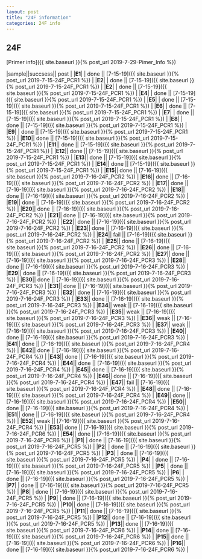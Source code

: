 ```yaml
---
layout: post
title: "24F information"
categories: 24F info
---
```


## 24F

[Primer info]({{ site.baseurl }}{% post_url 2019-7-29-Pimer_Info %})


|sample||succsess|| post |
|**E1**| | done || [7-15-19]({{ site.baseurl }}{% post_url 2019-7-15-24F_PCR1 %}) |
|**E2**| | done || [7-15-19]({{ site.baseurl }}{% post_url 2019-7-15-24F_PCR1 %}) |
|**E2**| | done || [7-15-19]({{ site.baseurl }}{% post_url 2019-7-15-24F_PCR1 %}) |
|**E4**| | done || [7-15-19]({{ site.baseurl }}{% post_url 2019-7-15-24F_PCR1 %}) |
|**E5**| | done || [7-15-19]({{ site.baseurl }}{% post_url 2019-7-15-24F_PCR1 %}) |
|**E6**| | done || [7-15-19]({{ site.baseurl }}{% post_url 2019-7-15-24F_PCR1 %}) |
|**E7**| | done || [7-15-19]({{ site.baseurl }}{% post_url 2019-7-15-24F_PCR1 %}) |
|**E8**| | done || [7-15-19]({{ site.baseurl }}{% post_url 2019-7-15-24F_PCR1 %}) |
|**E9**| | done || [7-15-19]({{ site.baseurl }}{% post_url 2019-7-15-24F_PCR1 %}) |
|**E10**|| done || [7-15-19]({{ site.baseurl }}{% post_url 2019-7-15-24F_PCR1 %}) |
|**E11**|| done || [7-15-19]({{ site.baseurl }}{% post_url 2019-7-15-24F_PCR1 %}) |
|**E12**|| done || [7-15-19]({{ site.baseurl }}{% post_url 2019-7-15-24F_PCR1 %}) |
|**E13**|| done || [7-15-19]({{ site.baseurl }}{% post_url 2019-7-15-24F_PCR1 %}) |
|**E14**|| done || [7-15-19]({{ site.baseurl }}{% post_url 2019-7-15-24F_PCR1 %}) |
|**E15**|| done || [7-16-19]({{ site.baseurl }}{% post_url 2019-7-16-24F_PCR2 %}) |
|**E16**|| done || [7-16-19]({{ site.baseurl }}{% post_url 2019-7-16-24F_PCR2 %}) |
|**E17**|| done || [7-16-19]({{ site.baseurl }}{% post_url 2019-7-16-24F_PCR2 %}) |
|**E18**|| done || [7-16-19]({{ site.baseurl }}{% post_url 2019-7-16-24F_PCR2 %}) |
|**E19**|| done || [7-16-19]({{ site.baseurl }}{% post_url 2019-7-16-24F_PCR2 %}) |
|**E20**|| done || [7-16-19]({{ site.baseurl }}{% post_url 2019-7-16-24F_PCR2 %}) |
|**E21**|| done || [7-16-19]({{ site.baseurl }}{% post_url 2019-7-16-24F_PCR2 %}) |
|**E22**|| done || [7-16-19]({{ site.baseurl }}{% post_url 2019-7-16-24F_PCR2 %}) |
|**E23**|| done || [7-16-19]({{ site.baseurl }}{% post_url 2019-7-16-24F_PCR2 %}) |
|**E24**|| fail || [7-16-19]({{ site.baseurl }}{% post_url 2019-7-16-24F_PCR2 %}) |
|**E25**|| done || [7-16-19]({{ site.baseurl }}{% post_url 2019-7-16-24F_PCR2 %}) |
|**E26**|| done || [7-16-19]({{ site.baseurl }}{% post_url 2019-7-16-24F_PCR2 %}) |
|**E27**|| done || [7-16-19]({{ site.baseurl }}{% post_url 2019-7-16-24F_PCR3 %}) |
|**E28**|| done || [7-16-19]({{ site.baseurl }}{% post_url 2019-7-16-24F_PCR3 %}) |
|**E29**|| done || [7-16-19]({{ site.baseurl }}{% post_url 2019-7-16-24F_PCR3 %}) |
|**E30**|| done || [7-16-19]({{ site.baseurl }}{% post_url 2019-7-16-24F_PCR3 %}) |
|**E31**|| done || [7-16-19]({{ site.baseurl }}{% post_url 2019-7-16-24F_PCR3 %}) |
|**E32**|| done || [7-16-19]({{ site.baseurl }}{% post_url 2019-7-16-24F_PCR3 %}) |
|**E33**|| done || [7-16-19]({{ site.baseurl }}{% post_url 2019-7-16-24F_PCR3 %}) |
|**E34**|| weak || [7-16-19]({{ site.baseurl }}{% post_url 2019-7-16-24F_PCR3 %}) |
|**E35**|| weak || [7-16-19]({{ site.baseurl }}{% post_url 2019-7-16-24F_PCR3 %}) |
|**E36**|| weak || [7-16-19]({{ site.baseurl }}{% post_url 2019-7-16-24F_PCR3 %}) |
|**E37**|| weak || [7-16-19]({{ site.baseurl }}{% post_url 2019-7-16-24F_PCR3 %}) |
|**E40**|| done || [7-16-19]({{ site.baseurl }}{% post_url 2019-7-16-24F_PCR3 %}) |
|**E41**|| done || [7-16-19]({{ site.baseurl }}{% post_url 2019-7-16-24F_PCR4 %}) |
|**E42**|| done || [7-16-19]({{ site.baseurl }}{% post_url 2019-7-16-24F_PCR4 %}) |
|**E43**|| done || [7-16-19]({{ site.baseurl }}{% post_url 2019-7-16-24F_PCR4 %}) |
|**E44**|| done || [7-16-19]({{ site.baseurl }}{% post_url 2019-7-16-24F_PCR4 %}) |
|**E45**|| done || [7-16-19]({{ site.baseurl }}{% post_url 2019-7-16-24F_PCR4 %}) |
|**E46**|| done || [7-16-19]({{ site.baseurl }}{% post_url 2019-7-16-24F_PCR4 %}) |
|**E47**|| fail || [7-16-19]({{ site.baseurl }}{% post_url 2019-7-16-24F_PCR4 %}) |
|**E48**|| done || [7-16-19]({{ site.baseurl }}{% post_url 2019-7-16-24F_PCR4 %}) |
|**E49**|| done || [7-16-19]({{ site.baseurl }}{% post_url 2019-7-16-24F_PCR4 %}) |
|**E50**|| done || [7-16-19]({{ site.baseurl }}{% post_url 2019-7-16-24F_PCR4 %}) |
|**E51**|| done || [7-16-19]({{ site.baseurl }}{% post_url 2019-7-16-24F_PCR4 %}) |
|**E52**|| weak || [7-16-19]({{ site.baseurl }}{% post_url 2019-7-16-24F_PCR4 %}) |
|**E53**|| done || [7-16-19]({{ site.baseurl }}{% post_url 2019-7-16-24F_PCR6 %}) |
|**E54**|| done || [7-16-19]({{ site.baseurl }}{% post_url 2019-7-16-24F_PCR6 %}) |
|**P1**| | done || [7-16-19]({{ site.baseurl }}{% post_url 2019-7-16-24F_PCR5 %}) |
|**P2**| | done || [7-16-19]({{ site.baseurl }}{% post_url 2019-7-16-24F_PCR5 %}) |
|**P3**| | done || [7-16-19]({{ site.baseurl }}{% post_url 2019-7-16-24F_PCR5 %}) |
|**P4**| | done || [7-16-19]({{ site.baseurl }}{% post_url 2019-7-16-24F_PCR5 %}) |
|**P5**| | done || [7-16-19]({{ site.baseurl }}{% post_url 2019-7-16-24F_PCR5 %}) |
|**P6**| | done || [7-16-19]({{ site.baseurl }}{% post_url 2019-7-16-24F_PCR5 %}) |
|**P7**| | done || [7-16-19]({{ site.baseurl }}{% post_url 2019-7-16-24F_PCR5 %}) |
|**P8**| | done || [7-16-19]({{ site.baseurl }}{% post_url 2019-7-16-24F_PCR5 %}) |
|**P9**| | done || [7-16-19]({{ site.baseurl }}{% post_url 2019-7-16-24F_PCR5 %}) |
|**P10**|| done || [7-16-19]({{ site.baseurl }}{% post_url 2019-7-16-24F_PCR5 %}) |
|**P11**|| done || [7-16-19]({{ site.baseurl }}{% post_url 2019-7-16-24F_PCR5 %}) |
|**P12**|| done || [7-16-19]({{ site.baseurl }}{% post_url 2019-7-16-24F_PCR5 %}) |
|**P13**|| done || [7-16-19]({{ site.baseurl }}{% post_url 2019-7-16-24F_PCR6 %}) |
|**P14**|| done || [7-16-19]({{ site.baseurl }}{% post_url 2019-7-16-24F_PCR6 %}) |
|**P15**|| done || [7-16-19]({{ site.baseurl }}{% post_url 2019-7-16-24F_PCR6 %}) |
|**P16**|| done || [7-16-19]({{ site.baseurl }}{% post_url 2019-7-16-24F_PCR6 %}) |